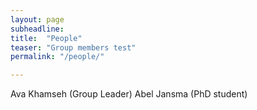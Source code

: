 ```yaml
---
layout: page
subheadline:
title:  "People"
teaser: "Group members test"
permalink: "/people/"

---
```

Ava Khamseh (Group Leader)
Abel Jansma (PhD student)
